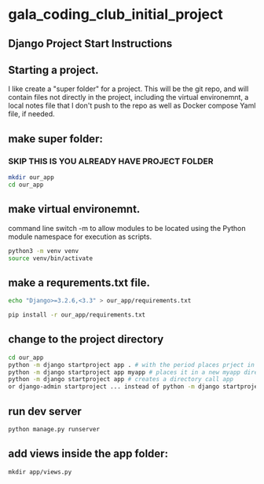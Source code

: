 # gala_coding_club_initial_project

## Django Project Start Instructions


## Starting a project. 

I like create a "super folder" for a project. This will be the 
git repo, and will contain files not directly in the project, 
including the virtual environemnt, a local notes file that 
I don't push to the repo as well as Docker compose Yaml file,
if needed.

## make super folder:
### SKIP THIS IS YOU ALREADY HAVE PROJECT FOLDER
```bash
mkdir our_app
cd our_app
```
## make virtual environemnt. 

command line switch -m to allow modules to be located using the Python module namespace for execution as scripts.
```bash
python3 -m venv venv
source venv/bin/activate
```
## make a requrements.txt file. 

```bash
echo "Django>=3.2.6,<3.3" > our_app/requirements.txt

pip install -r our_app/requirements.txt
```
## change to the project directory
```bash
cd our_app
python -m django startproject app . # with the period places prject in current folder
python -m django startproject app myapp # places it in a new myapp directory
python -m django startproject app # creates a directory call app
or django-admin startproject ... instead of python -m django startproject
```
## run dev server
```bash
python manage.py runserver
```
## add views inside the app folder:
```
mkdir app/views.py
```
